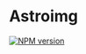 # Astroimg
[![NPM version][npm-image]][npm-url]

[npm-image]: https://img.shields.io/npm/v/astroimg.svg?style=flat-square
[npm-url]: https://npmjs.org/package/astroimg
